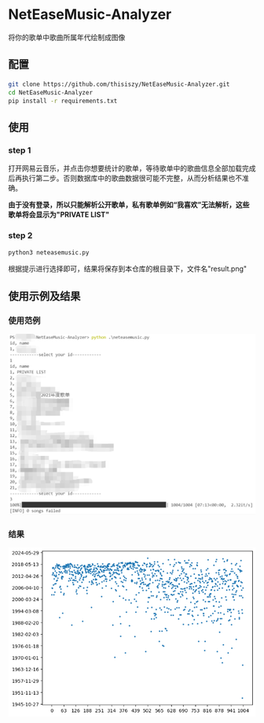# NetEaseMusic-Analyzer
将你的歌单中歌曲所属年代绘制成图像

## 配置
```bash
git clone https://github.com/thisiszy/NetEaseMusic-Analyzer.git
cd NetEaseMusic-Analyzer
pip install -r requirements.txt
```

## 使用
### step 1
打开网易云音乐，并点击你想要统计的歌单，等待歌单中的歌曲信息全部加载完成后再执行第二步。否则数据库中的歌曲数据很可能不完整，从而分析结果也不准确。

**由于没有登录，所以只能解析公开歌单，私有歌单例如“我喜欢”无法解析，这些歌单将会显示为"PRIVATE LIST"**

### step 2
```bash
python3 neteasemusic.py
```
根据提示进行选择即可，结果将保存到本仓库的根目录下，文件名"result.png"

## 使用示例及结果
### 使用范例
![](./images/example.png)
### 结果
![](./images/result.png)